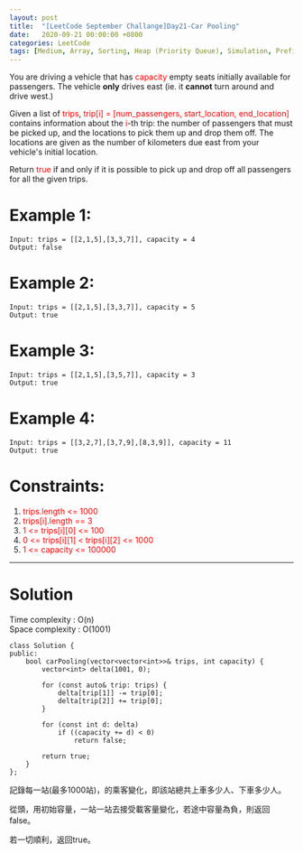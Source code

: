 ```yaml
---
layout: post
title:  "[LeetCode September Challange]Day21-Car Pooling"
date:   2020-09-21 00:00:00 +0800
categories: LeetCode
tags: [Medium, Array, Sorting, Heap (Priority Queue), Simulation, Prefix Sum, C++]
---
```

You are driving a vehicle that has <font color="red">capacity</font> empty seats initially available for passengers.  The vehicle **only** drives east (ie. it **cannot** turn around and drive west.)  

Given a list of <font color="red">trips</font>, <font color="red">trip[i] = [num_passengers, start_location, end_location]</font> contains information about the <font color="red">i</font>-th trip: the number of passengers that must be picked up, and the locations to pick them up and drop them off.  The locations are given as the number of kilometers due east from your vehicle's initial location.  

Return <font color="red">true</font> if and only if it is possible to pick up and drop off all passengers for all the given trips.  

# Example 1:  
	Input: trips = [[2,1,5],[3,3,7]], capacity = 4
	Output: false

# Example 2:  
	Input: trips = [[2,1,5],[3,3,7]], capacity = 5
	Output: true

# Example 3:  
	Input: trips = [[2,1,5],[3,5,7]], capacity = 3
	Output: true

# Example 4:  
	Input: trips = [[3,2,7],[3,7,9],[8,3,9]], capacity = 11
	Output: true

# Constraints:  
1. <font color="red">trips.length <= 1000</font>
2. <font color="red">trips[i].length == 3</font>
3. <font color="red">1 <= trips[i][0] <= 100</font>
4. <font color="red">0 <= trips[i][1] < trips[i][2] <= 1000</font>
5. <font color="red">1 <= capacity <= 100000</font>

______________________  

# Solution

Time complexity : O(n)  
Space complexity : O(1001)  

	class Solution {
	public:
	    bool carPooling(vector<vector<int>>& trips, int capacity) {
	        vector<int> delta(1001, 0);
	        
	        for (const auto& trip: trips) {
	            delta[trip[1]] -= trip[0];
	            delta[trip[2]] += trip[0];
	        }
	        
	        for (const int d: delta)
	            if ((capacity += d) < 0)
	                return false;
	        
	        return true;
	    }
	};

記錄每一站(最多1000站)，的乘客變化，即該站總共上車多少人、下車多少人。  

從頭，用初始容量，一站一站去接受載客量變化，若途中容量為負，則返回false。  

若一切順利，返回true。